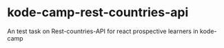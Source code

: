 # kode-camp-rest-countries-api
An test task on Rest-countries-API for react prospective learners in kode-camp
